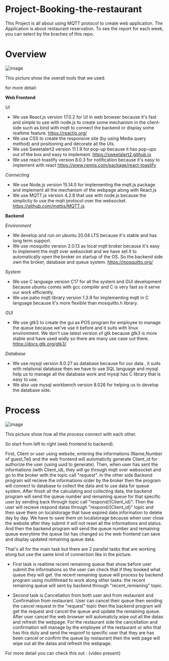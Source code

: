 # Project-Booking-the-restaurant
This Project is all about using MQTT protocol to create web application. The Application is about restaurant reservation.
To see the report for each week, you can select by the braches of this repo.

# Overview 
![image](https://user-images.githubusercontent.com/87507926/141608816-c021ae5e-8774-4c82-a0cb-764c8e4f5c0b.png)

This picture show the overall tools that we used.

for more detail:

**Web Frontend**
 
 *UI*

- We use React.js version 17.0.2 for UI in web browser because it's fast and simple to use with node.js to create some mechanism in the client-side such as bind with mqtt to connect the backend or display some realtime feature.
 https://reactjs.org/
- We use CSS to create the responsive site (by using Media query method) and positioning and decorate all the UIs.
- We use Sweetalert2 version 11.1.9 for pop-up because it has pop-ups out of the box and easy to implement.
 https://sweetalert2.github.io
- We use react-toastify version 8.0.3 for notification because it's easy to implement with react
 https://www.npmjs.com/package/react-toastify

 *Connecting*

- We use Node.js version 15.14.0 for implementing the mqtt.js package and implement all the mechanism of the webpage along with React.js
- We use MQTT.js version 4.2.8 that use with node.js because the simplicity to use the mqtt protocol over the websocket.
 https://github.com/mqttjs/MQTT.js

**Backend**

*Environment*

- We develop and run on ubuntu 20.04 LTS because it's stable and has long term support.
- We use mosquitto version 2.0.13 as local mqtt broker because it's easy to implement the mqtt over websocket and we have set it to automatically open the broker on startup of the OS. So the backend side own the broker, database and queue system. 
https://mosquitto.org/

*System*

- We use C language version C17 for all the system and GUI development because ubuntu comes with gcc compiler and C is very fast so it serve our work efficiently.
- We use paho mqtt library version 1.3.9 for implementing mqtt in C language because it's more flexible than mosquitto.h library.  

*GUI*
 
 - We use gtk3 to create the gui as POS program for employee to manage the queue because we've use it before and it suits with linux environment. We don't use latest version of gtk because gtk3 is more stable and have used widly so there are many use case out there.
  https://docs.gtk.org/gtk3/

*Database*

 - We use mysql version 8.0.27 as database because for our data , it suits with relational database then we have to use SQL language and mysql help us to manage all the database work and mysql has C library that is easy to use.
 - We also use mysql workbench version 8.026 for helping us to develop the database side.
 

# Process

![image](https://user-images.githubusercontent.com/87507926/141610812-0a860c75-8395-45c6-90ac-a22716a12a82.png)


This picture show how all the process connect with each other.

So start from left to right (web frontend to backend).

First, Client or user using website, entering the informations (Name,Number of guest,Tel) and the web frontend will automaticlly generate Client_id for authorize the user (using uuid to generate). Then, when user has sent the informations (with Client_id), they will go through mqtt over websocket and go to the broker with the topic call "request". In the other side Backend program will recieve the informations order by the broker then the program will connect to database to collect the data and to use data for queue system. After finish all the calculating and collecting data, the backend program will send the queue number and remaining queue for that specific user by sending back through topic call "respond/{Client_id}". Then the user will recieve respond datas through "respond/{Client_id}" topic and then save them on localstorage that have expired date information to delete day by day. We have to save them on localstorage because when user close the website after they submit it will not reset all the informations and status.
And then the backend program will send the queue number and remaining queue everytime the queue list has changed so the web frontend can save and display updated remaining queue data.

That's all for the main task but there are 2 parallel tasks that are working along but use the same kind of connection like in the picture.

- First task is realtime recent remaining queue that show before user submit the informations so the user can check that if they booked what queue they will get. the recent remaining queue will process by backend program using multithread to work along other tasks. the recent remaining queue will sent by backend through "recent_remianing" topic.

- Second task is Cancellation from both user and from restaurant and Confirmation from restaurant. User can cancel their queue then sending the cancel request in the "request" topic then the backend program will get the request and cancel the queue and update the remaining queue. After user cancel the web browser will automaticly wipe out all the datas and refresh the webpage. For the restaurant side the cancellation and confirmation will manage by the employee of the restaurant or who that has this duty and send the responf to specific user that they are has been cancel or confirm the queue by restaurant then the web page will wipe out all the datas and refresh the webpage.


For more detail you can check this out :
{video present}
